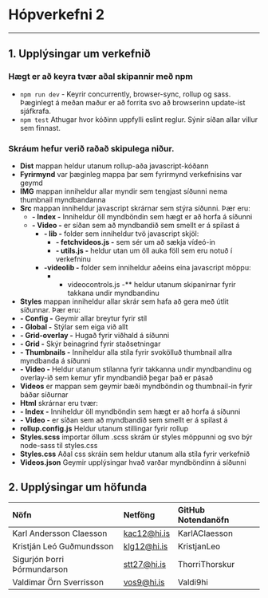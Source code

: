 # Hópverkefni 2
---
## 1. Upplýsingar um verkefnið
### Hægt er að keyra tvær aðal skipannir með npm
* `npm run dev` - Keyrir concurrently, browser-sync, rollup og sass. Þæginlegt á meðan maður er að forrita svo að browserinn update-ist sjáfkrafa.
* `npm test` Athugar hvor kóðinn uppfylli eslint reglur. Sýnir síðan allar villur sem finnast.
### Skráum hefur verið raðað skipulega niður.
* **Dist** mappan heldur utanum rollup-aða javascript-kóðann
* **Fyrirmynd** var þæginleg mappa þar sem fyrirmynd verkefnisins var geymd
* **IMG** mappan inniheldur allar myndir sem tengjast síðunni nema thumbnail myndbandanna
* **Src** mappan inniheldur javascript skrárnar sem stýra síðunni. Þær eru:
  * **- Index -** Inniheldur öll myndböndin sem hægt er að horfa á síðunni
  * **- Video -** er síðan sem að myndbandið sem smellt er  á spilast á
     * **- lib -** folder sem inniheldur tvö javascript skjöl:
        * **- fetchvideos.js -** sem sér um að sækja vídeó-in 
        * **- utils.js -** heldur utan um öll auka föll sem eru notuð í verkefninu
     * **-videolib -** folder sem inniheldur aðeins eina javascript möppu:
        * - videocontrols.js -** heldur utanum skipanirnar fyrir takkana undir myndbandinu
* **Styles** mappan inniheldur allar skrár sem hafa að gera með útlit síðunnar. Þær eru:
* **- Config -** Geymir allar breytur fyrir stíl
* **- Global -** Stýlar sem eiga við allt
* **- Grid-overlay -** Hugað fyrir viðhald á síðunni
* **- Grid -** Skýr beinagrind fyrir staðsetningar
* **- Thumbnails -** Inniheldur alla stíla fyrir svokölluð thumbnail allra myndbanda á síðunni
* **- Video -** Heldur utanum stílanna fyrir takkanna undir myndbandinu og overlay-ið sem kemur yfir myndbandið þegar það er pásað
* **Videos** er mappan sem geymir bæði myndböndin og thumbnail-in fyrir báðar síðurnar
* **Html** skrárnar eru tvær:
* **- Index -** Inniheldur öll myndböndin sem hægt er að horfa á síðunni
* **- Video -** er síðan sem að myndbandið sem smellt er  á spilast á
* **rollup.config.js** Heldur utanum stillingar fyrir rollup
* **Styles.scss** importar öllum .scss skrám úr styles möppunni og svo býr node-sass til styles.css 
* **Styles.css** Aðal css skráin sem heldur utanum alla stíla fyrir verkefnið
* **Videos.json** Geymir upplýsingar hvað varðar myndböndinn á síðunni
## 2. Upplýsingar um höfunda
| Nöfn                        | Netföng       | GitHub Notendanöfn |
| :----------------------------|:-------------| :------------------|
| Karl Andersson Claesson     | kac12@hi.is   | KarlAClaesson |
| Kristján Leó Guðmundsson    | klg12@hi.is   | KristjanLeo   |
| Sigurjón Þorri Þórmundarson | stt27@hi.is   | ThorriThorskur|
| Valdimar Örn Sverrisson     | vos9@hi.is    | Valdi9hi      |
